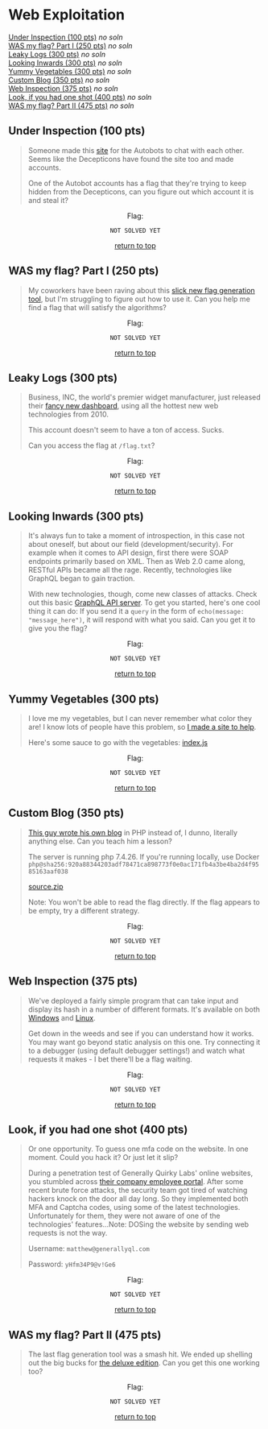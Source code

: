 # Web Exploitation
[Under Inspection (100 pts)]() *no soln*<br>
[WAS my flag? Part I (250 pts)]() *no soln*<br>
[Leaky Logs (300 pts)]() *no soln*<br>
[Looking Inwards (300 pts)]() *no soln*<br>
[Yummy Vegetables (300 pts)]() *no soln*<br>
[Custom Blog (350 pts)]() *no soln*<br>
[Web Inspection (375 pts)]() *no soln*<br>
[Look, if you had one shot (400 pts)]() *no soln*<br>
[WAS my flag? Part II (475 pts)]() *no soln*<br>

## Under Inspection (100 pts)
> Someone made this [site](https://metaproblems.com/2841e99cee26f773b26b300acad556c4/inspect) for the Autobots to chat with each other. Seems like the Decepticons have found the site too and made accounts.
> 
> One of the Autobot accounts has a flag that they're trying to keep hidden from the Decepticons, can you figure out which account it is and steal it?

<div align="center">

Flag:
```
NOT SOLVED YET
```
[return to top](#top)</div>


## WAS my flag? Part I (250 pts)
> My coworkers have been raving about this [slick new flag generation tool](https://metaproblems.com/327814c2aea7ea2c2e7969fb32d3ec47/), but I'm struggling to figure out how to use it. Can you help me find a flag that will satisfy the algorithms?

<div align="center">

Flag:
```
NOT SOLVED YET
```
[return to top](#top)</div>


## Leaky Logs (300 pts)
> Business, INC, the world's premier widget manufacturer, just released their [fancy new dashboard](http://host1.metaproblems.com:4920/), using all the hottest new web technologies from 2010.
> 
> This account doesn't seem to have a ton of access. Sucks.
> 
> Can you access the flag at `/flag.txt`?

<div align="center">

Flag:
```
NOT SOLVED YET
```
[return to top](#top)</div>


## Looking Inwards (300 pts)
> It's always fun to take a moment of introspection, in this case not about oneself, but about our field (development/security). For example when it comes to API design, first there were SOAP endpoints primarily based on XML. Then as Web 2.0 came along, RESTful APIs became all the rage. Recently, technologies like GraphQL began to gain traction.
> 
> With new technologies, though, come new classes of attacks. Check out this basic [GraphQL API server](https://metaproblems.com/bb0e56b64e0a17b47450457b07fd2353/graphql.php). To get you started, here's one cool thing it can do: If you send it a `query` in the form of `echo(message: "message_here")`, it will respond with what you said. Can you get it to give you the flag?

<div align="center">

Flag:
```
NOT SOLVED YET
```
[return to top](#top)</div>


## Yummy Vegetables (300 pts)
> I love me my vegetables, but I can never remember what color they are! I know lots of people have this problem, so [I made a site to help](http://host.cg21.metaproblems.com:4010/).
> 
> Here's some sauce to go with the vegetables: [index.js](https://metaproblems.com/79b333c96ec99512a3bf72653b23c7ed8a52dc42/index.js)

<div align="center">

Flag:
```
NOT SOLVED YET
```
[return to top](#top)</div>


## Custom Blog (350 pts)
> [This guy wrote his own blog](http://host.cg21.metaproblems.com:4130/) in PHP instead of, I dunno, literally anything else. Can you teach him a lesson?
> 
> The server is running php 7.4.26. If you're running locally, use Docker `php@sha256:920a88344203adf78471ca898773f0e0ac171fb4a3be4ba2d4f9585163aaf038`
> 
> [source.zip]()
> 
> Note: You won't be able to read the flag directly. If the flag appears to be empty, try a different strategy. 

<div align="center">

Flag:
```
NOT SOLVED YET
```
[return to top](#top)</div>


## Web Inspection (375 pts)
> We've deployed a fairly simple program that can take input and display its hash in a number of different formats. It's available on both [Windows](https://metaproblems.com/5ff466a71890d412da08a070e65163b2/meta-quick-hash-win32-x64.7z) and [Linux](https://metaproblems.com/5ff466a71890d412da08a070e65163b2/meta-quick-hash-linux-x64.tar.gz).
> 
> Get down in the weeds and see if you can understand how it works. You may want go beyond static analysis on this one. Try connecting it to a debugger (using default debugger settings!) and watch what requests it makes - I bet there'll be a flag waiting.

<div align="center">

Flag:
```
NOT SOLVED YET
```
[return to top](#top)</div>


## Look, if you had one shot (400 pts)
> Or one opportunity. To guess one mfa code on the website. In one moment. Could you hack it? Or just let it slip?
> 
> During a penetration test of Generally Quirky Labs' online websites, you stumbled across [their company employee portal](https://metaproblems.com/1b7b23a1d213dc1c4d24d998f11b0b35/generallyquirkylabs). After some recent brute force attacks, the security team got tired of watching hackers knock on the door all day long. So they implemented both MFA and Captcha codes, using some of the latest technologies. Unfortunately for them, they were not aware of one of the technologies' features...Note: DOSing the website by sending web requests is not the way.
> 
> Username: `matthew@generallyql.com`
> 
> Password: `yHfm34P9@v!Ge6`

<div align="center">

Flag:
```
NOT SOLVED YET
```
[return to top](#top)</div>


## WAS my flag? Part II (475 pts)
> The last flag generation tool was a smash hit. We ended up shelling out the big bucks for [the deluxe edition](https://metaproblems.com/def633fa085448ae519090f6e9f49e6c/). Can you get this one working too?

<div align="center">

Flag:
```
NOT SOLVED YET
```
[return to top](#top)</div>
